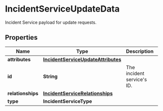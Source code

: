 # IncidentServiceUpdateData

Incident Service payload for update requests.

## Properties

| Name              | Type                                                                      | Description                    | Notes      |
| ----------------- | ------------------------------------------------------------------------- | ------------------------------ | ---------- |
| **attributes**    | [**IncidentServiceUpdateAttributes**](IncidentServiceUpdateAttributes.md) |                                | [optional] |
| **id**            | **String**                                                                | The incident service&#39;s ID. | [optional] |
| **relationships** | [**IncidentServiceRelationships**](IncidentServiceRelationships.md)       |                                | [optional] |
| **type**          | **IncidentServiceType**                                                   |                                |
